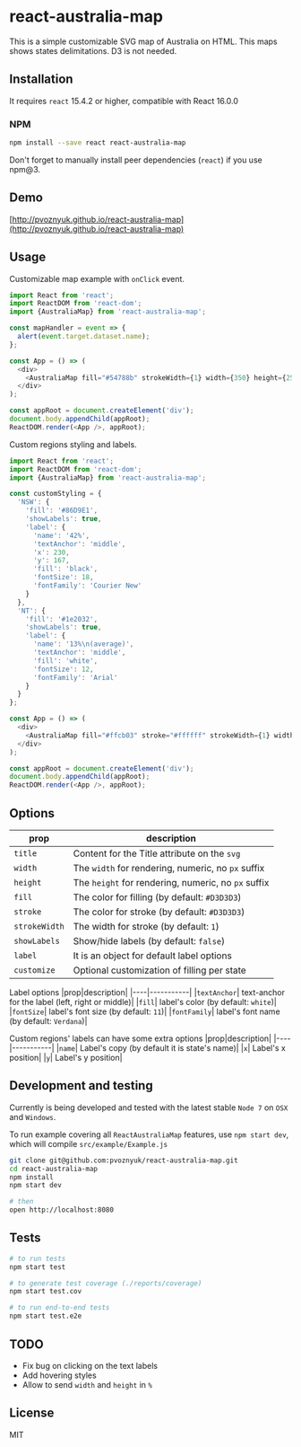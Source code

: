 # react-australia-map

This is a simple customizable SVG map of Australia on HTML. This maps shows states delimitations. D3 is not needed.

## Installation

It requires `react` 15.4.2 or higher, compatible with React 16.0.0

### NPM
```sh
npm install --save react react-australia-map
```

Don't forget to manually install peer dependencies (`react`) if you use npm@3.

## Demo

[http://pvoznyuk.github.io/react-australia-map](http://pvoznyuk.github.io/react-australia-map)


## Usage

Customizable map example with `onClick` event.

```js
import React from 'react';
import ReactDOM from 'react-dom';
import {AustraliaMap} from 'react-australia-map';

const mapHandler = event => {
  alert(event.target.dataset.name);
};

const App = () => (
  <div>
    <AustraliaMap fill="#54788b" strokeWidth={1} width={350} height={250}  onClick={mapHandler} />
  </div>
);

const appRoot = document.createElement('div');
document.body.appendChild(appRoot);
ReactDOM.render(<App />, appRoot);
```

Custom regions styling and labels.

```js
import React from 'react';
import ReactDOM from 'react-dom';
import {AustraliaMap} from 'react-australia-map';

const customStyling = {
  'NSW': {
    'fill': '#86D9E1',
    'showLabels': true,
    'label': {
      'name': '42%',
      'textAnchor': 'middle',
      'x': 230,
      'y': 167,
      'fill': 'black',
      'fontSize': 18,
      'fontFamily': 'Courier New'
    }
  },
  'NT': {
    'fill': '#1e2032',
    'showLabels': true,
    'label': {
      'name': '13%\n(average)',
      'textAnchor': 'middle',
      'fill': 'white',
      'fontSize': 12,
      'fontFamily': 'Arial'
    }
  }
};

const App = () => (
  <div>
    <AustraliaMap fill="#ffcb03" stroke="#ffffff" strokeWidth={1} width={350} height={250} customize={customStyling} />
  </div>
);

const appRoot = document.createElement('div');
document.body.appendChild(appRoot);
ReactDOM.render(<App />, appRoot);
```

## Options

|prop|description|
|----|-----------|
|`title`| Content for the Title attribute on the `svg`|
|`width`| The `width` for rendering, numeric, no `px` suffix|
|`height`| The `height` for rendering, numeric, no `px` suffix|
|`fill`| The color for filling (by default: `#D3D3D3`)|
|`stroke`| The color for stroke (by default: `#D3D3D3`)|
|`strokeWidth`| The width for stroke (by default: `1`)|
|`showLabels`| Show/hide labels (by default: `false`)|
|`label`| It is an object for default label options|
|`customize`| Optional customization of filling per state |

Label options
|prop|description|
|----|-----------|
|`textAnchor`| text-anchor for the label (left, right or middle)|
|`fill`| label's color (by default: `white`)|
|`fontSize`| label's font size (by default: `11`)|
|`fontFamily`| label's font name (by default: `Verdana`)|

Custom regions' labels can have some extra options
|prop|description|
|----|-----------|
|`name`| Label's copy (by default it is state's name)|
|`x`| Label's x position|
|`y`| Label's y position|

## Development and testing

Currently is being developed and tested with the latest stable `Node 7` on `OSX` and `Windows`.

To run example covering all `ReactAustraliaMap` features, use `npm start dev`, which will compile `src/example/Example.js`

```bash
git clone git@github.com:pvoznyuk/react-australia-map.git
cd react-australia-map
npm install
npm start dev

# then
open http://localhost:8080
```

## Tests

```bash
# to run tests
npm start test

# to generate test coverage (./reports/coverage)
npm start test.cov

# to run end-to-end tests
npm start test.e2e
```

## TODO
* Fix bug on clicking on the text labels
* Add hovering styles
* Allow to send `width` and `height` in `%`

## License

MIT
